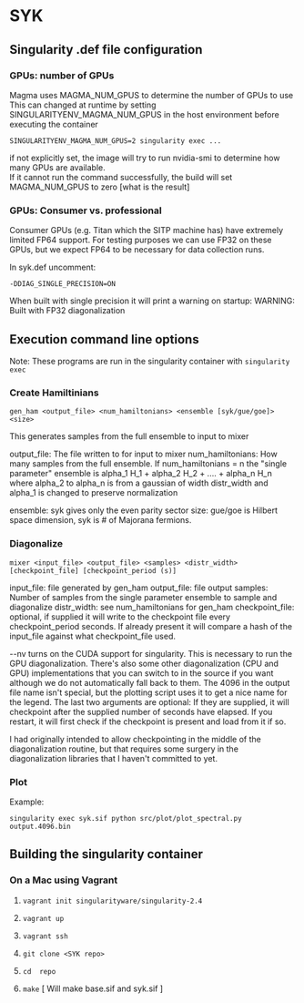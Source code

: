 # SYK

## Singularity .def file configuration

### GPUs: number of GPUs

Magma uses MAGMA_NUM_GPUS to determine the number of GPUs to use
This can changed at runtime by setting SINGULARITYENV_MAGMA_NUM_GPUS in the host environment before executing the container

    SINGULARITYENV_MAGMA_NUM_GPUS=2 singularity exec ...

if not explicitly set, the image will try to run nvidia-smi to determine how many GPUs are available.  
If it cannot run the command successfully, the build will set MAGMA_NUM_GPUS to zero [what is the result]

### GPUs: Consumer vs. professional

Consumer GPUs (e.g. Titan which the SITP machine has) have extremely limited FP64 support.
For testing purposes we can use FP32 on these GPUs, but we expect FP64 to be necessary for data collection runs.

In syk.def uncomment:

    -DDIAG_SINGLE_PRECISION=ON

When built with single precision it will print a warning on startup:
WARNING: Built with FP32 diagonalization

## Execution command line options

Note: These programs are run in the singularity container with `singularity exec`

### Create Hamiltinians

    gen_ham <output_file> <num_hamiltonians> <ensemble [syk/gue/goe]> <size>

This generates samples from the full ensemble to input to mixer

output_file: The file written to for input to mixer
num_hamiltonians: How many samples from the full ensemble. If num_hamiltonians = n the "single parameter" ensemble is
alpha_1 H_1 + alpha_2 H_2 + .... + alpha_n H_n
where alpha_2 to alpha_n is from a gaussian of width distr_width and alpha_1 is changed to preserve normalization

ensemble: syk gives only the even parity sector
size: gue/goe is Hilbert space dimension, syk is # of Majorana fermions.

### Diagonalize

    mixer <input_file> <output_file> <samples> <distr_width> [checkpoint_file] [checkpoint_period (s)]

input_file: file generated by gen_ham
output_file: file output
samples: Number of samples from the single parameter ensemble to sample and diagonalize
distr_width: see num_hamiltonians for gen_ham
checkpoint_file: optional, if supplied it will write to the checkpoint file every checkpoint_period seconds. 
If already present it will compare a hash of the input_file against what checkpoint_file used.

--nv turns on the CUDA support for singularity. This is necessary to run the GPU diagonalization. There's also some other diagonalization (CPU and GPU) implementations that you can switch to in the source if you want although we do not automatically fall back to them.
The 4096 in the output file name isn't special, but the plotting script uses it to get a nice name for the legend.
The last two arguments are optional: If they are supplied, it will checkpoint after the supplied number of seconds have elapsed. If you restart, it will first check if the checkpoint is present and load from it if so. 

I had originally intended to allow checkpointing in the middle of the diagonalization routine, but that requires some surgery in the diagonalization libraries that I haven't committed to yet.

### Plot

Example:

    singularity exec syk.sif python src/plot/plot_spectral.py output.4096.bin

## Building the singularity container

### On a Mac using Vagrant

1. `vagrant init singularityware/singularity-2.4`
1. `vagrant up`
1. `vagrant ssh`

1. `git clone <SYK repo>`
1. `cd  repo`
1. `make` [ Will make base.sif and syk.sif ]

